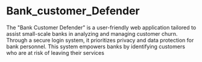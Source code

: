 # Bank_customer_Defender
The "Bank Customer Defender" is a user-friendly web application tailored to assist small-scale banks in analyzing and managing customer churn. Through a secure login system, it prioritizes privacy and data protection for bank personnel. This system empowers banks by identifying customers who are at risk of leaving their services
